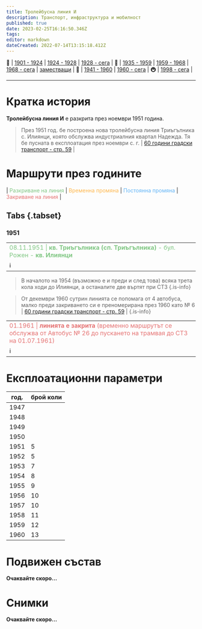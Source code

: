 ```yaml
---
title: Тролейбусна линия И
description: Транспорт, инфраструктура и мобилност
published: true
date: 2023-02-25T16:16:50.346Z
tags: 
editor: markdown
dateCreated: 2022-07-14T13:15:18.412Z
---
```


🚋 | [1901 - 1924](/bg/public-transport/tram-routes-1901-1924) | [1924 - 1928](/bg/public-transport/tram-routes-1924-1928) | [1928 - сега](/bg/public-transport/tram-routes-1928-sega) | 🚌 | [1935 - 1959](/bg/public-transport/bus-routes-1935-1959) | [1959 - 1968](/bg/public-transport/bus-routes-1959-1968) | [1968 - сега](/bg/public-transport/bus-routes-1968-sega) | [заместващи](/bg/public-transport/bus-routes-replacement-services) | 🚎 | [1941 - 1960](/bg/public-transport/trolleybus-routes-1941-1960) | [1960 - сега](/bg/public-transport/trolleybus-routes-1960-sega) | 🚇 | [1998 - сега](/bg/public-transport/metro-routes) |

---
# Кратка история

**Тролейбусна линия И** е разкрита през ноември 1951 година. 

> През 1951 год. бе построена нова тролейбусна линия Триъгълника с. Илиянци, която обслужва индустриалния квартал Надежда. Тя бе пусната в експлоатация през ноември с. г. | [60 години градски транспорт - стр. 59](http://trinmo.org/bg/literature/anniversary/60-years-public-transport#%D1%81%D1%82%D1%80-59) |


# Маршрути през годините
| <span style="color:#81C784">Разкриване на линия</span> | <span style="color:#FFB74D">Временна промяна</span> | <span style="color:#64B5F6">Постоянна промяна</span> | <span style="color:#E57373">Закриване на линия</span> |


## Tabs {.tabset}

### 1951
<table style="width:100%"><tr><td><span style="color:#81C784">08.11.1951 |<b> кв. Триъгълника (сп. Триъгълника)</b> - бул. Рожен - <b>кв. Илиянци</b></span><br></td></tr><tr><td>ℹ️ <b><a href=""></a></b></td></tr></table>


> В началото на 1954 (възможно е и преди и след това) всяка трета кола ходи до Илиянци, а останалите две въртят при СТЗ
{.is-info}

> От декември 1960 сутрин линията се попомага от 4 автобуса, малко преди закриването си е преномерирана през 1960 като № 6 | [60 години градски транспорт - стр. 59](http://trinmo.org/bg/literature/anniversary/60-years-public-transport#%D1%81%D1%82%D1%80-59) |
{.is-info}

<table style="width:100%"><tr><td><span style="color:#E57373">01.1961 |<b> линията е закрита</b> (временно маршрутът се обслужва от Автобус № 26 до пускането на трамвая до СТЗ на 01.07.1961)</span></td></tr><tr><td>ℹ️ <b><a href=""></a></b></td></tr></table>



# Експлоатационни параметри

| год. | брой коли |
|------|-----------|
| 1947 |           |
| 1948 |           |
| 1949 |           |
| 1950 |           |
| 1951 |     5     |
| 1952 |     5     |
| 1953 |     7     |
| 1954 |     8     |
| 1955 |     9     |
| 1956 |     10    |
| 1957 |     10    |
| 1958 |     11    |
| 1959 |     12    |
| 1960 |     13    |

# **Подвижен състав**

**Очаквайте скоро…**

# Снимки

**Очаквайте скоро…**